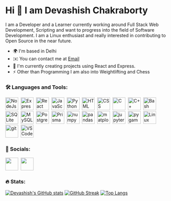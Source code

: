 <!--
**devashishchakraborty/devashishchakraborty** is a ✨ _special_ ✨ repository because its `README.md` (this file) appears on your GitHub profile.
-->

Hi 👋 I am Devashish Chakraborty
======================================
I am a Developer and a Learner currently working around Full Stack Web Development, Scripting and want to progress into the field of Software Development. I am a Linux enthusiast and really interested in contributing to Open Source in the near future.
* 🌍  I'm based in Delhi
* ✉️  You can contact me at [Email](mailto:garudadevachakravarti@gmail.com)
* 🧠  I'm currently creating projects using React and Express.
* ⚡  Other than Programming I am also into Weightlifting and Chess

### 🛠️ Languages and Tools:

<div>

  <img src="https://cdn.jsdelivr.net/gh/devicons/devicon/icons/nodejs/nodejs-original.svg" title="NodeJs" alt="NodeJs" height="40"/>&nbsp;
  <img src="https://cdn.jsdelivr.net/gh/devicons/devicon/icons/express/express-original.svg" title="Express" alt="Express" height="40"/>&nbsp;
  <img src="https://cdn.jsdelivr.net/gh/devicons/devicon/icons/react/react-original.svg" title="React" alt="React" height="40"/>&nbsp;
  <img src="https://cdn.jsdelivr.net/gh/devicons/devicon/icons/javascript/javascript-original.svg" title="JavaScript" alt="JavaScript" height="40"/>&nbsp;
  <img src="https://cdn.jsdelivr.net/gh/devicons/devicon/icons/python/python-original.svg" title="Python" alt="Python" height="40"/>&nbsp;
  <img src="https://cdn.jsdelivr.net/gh/devicons/devicon/icons/html5/html5-original.svg" title="HTML" alt="HTML" height="40"/>&nbsp;
  <img src="https://cdn.jsdelivr.net/gh/devicons/devicon/icons/css3/css3-original.svg" title="CSS" alt="CSS" height="40"/>&nbsp;
  <img src="https://cdn.jsdelivr.net/gh/devicons/devicon/icons/c/c-original.svg" title="C" alt="C" height="40"/>&nbsp;
  <img src="https://cdn.jsdelivr.net/gh/devicons/devicon/icons/cplusplus/cplusplus-original.svg" title="C++" alt="C++" height="40"/>&nbsp;
  <img src="https://cdn.jsdelivr.net/gh/devicons/devicon/icons/bash/bash-original.svg" title="Bash" alt="Bash" height="40"/>&nbsp;
  <img src="https://cdn.jsdelivr.net/gh/devicons/devicon/icons/sqlite/sqlite-original.svg" title="SQLite" alt="SQLite" height="40"/>&nbsp;
  <img src="https://cdn.jsdelivr.net/gh/devicons/devicon/icons/mysql/mysql-original.svg" title="MySQL" alt="MySQL" height="40"/>&nbsp;
  <img src="https://cdn.jsdelivr.net/gh/devicons/devicon/icons/postgresql/postgresql-original.svg" title="PostgreSQL" alt="PostgreSQL" height="40"/>&nbsp;
  <img src="https://cdn.jsdelivr.net/gh/devicons/devicon/icons/prisma/prisma-original.svg" title="Prisma" alt="Prisma" height="40"/>&nbsp;
  <img src="https://cdn.jsdelivr.net/gh/devicons/devicon/icons/numpy/numpy-original.svg" title="numpy" alt="numpy" height="40"/>&nbsp;
  <img src="https://cdn.jsdelivr.net/gh/devicons/devicon/icons/pandas/pandas-original.svg" title="pandas" alt="pandas" height="40"/>&nbsp;
  <img src="https://upload.wikimedia.org/wikipedia/commons/8/84/Matplotlib_icon.svg" title="matplotlib" alt="matplotlib" height="40"/>&nbsp;
  <img src="https://cdn.jsdelivr.net/gh/devicons/devicon/icons/jupyter/jupyter-original-wordmark.svg" title="jupyter notebook" alt="jupyter notebook" height="40"/>&nbsp;
  <img src="https://upload.wikimedia.org/wikipedia/commons/b/be/Pygame_logo.svg" title="pygame" alt="pygame" height="40"/>&nbsp;
  <img src="https://cdn.jsdelivr.net/gh/devicons/devicon/icons/linux/linux-original.svg" title="Linux" alt="Linux" height="40"/>&nbsp;
  <img src="https://cdn.jsdelivr.net/gh/devicons/devicon/icons/git/git-original.svg" title="git" alt="git" height="40"/>&nbsp;
  <img src="https://cdn.jsdelivr.net/gh/devicons/devicon/icons/vscode/vscode-original.svg" title="VSCode" alt="VSCode" height="40"/>&nbsp;
</div>


### 🔗 Socials:
<div>
  <a href="https://www.linkedin.com/in/devashishchakraborty" target="_blank" rel="noreferrer"><img src="https://cdn.jsdelivr.net/gh/devicons/devicon/icons/linkedin/linkedin-original.svg" height="40" /></a>&nbsp;
  <a href="https://discord.com/users/443706085673533440" target="_blank" rel="noreferrer"><img src="https://user-images.githubusercontent.com/49796291/210858740-1f7c08d4-0810-4ad2-95fb-3f808376d2cc.svg" height="40" /></a>
</div>

### 🔥 Stats:
[![Devashish's GitHub stats](https://github-readme-stats.vercel.app/api?username=devashishchakraborty&theme=dracula&show_icons=true)](https://github.com/anuraghazra/github-readme-stats)
[![GitHub Streak](https://streak-stats.demolab.com?user=devashishchakraborty&theme=dracula)](https://git.io/streak-stats)
[![Top Langs](https://github-readme-stats.vercel.app/api/top-langs/?username=devashishchakraborty&layout=compact&theme=dracula)](https://github.com/anuraghazra/github-readme-stats) 
